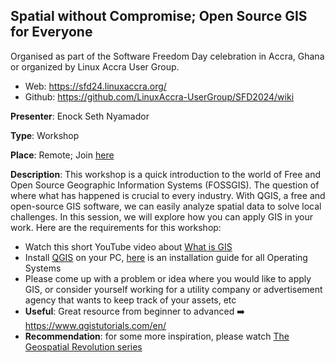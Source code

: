 ## Spatial without Compromise; Open Source GIS for Everyone

Organised as part of the Software Freedom Day celebration in Accra, Ghana or organized by Linux Accra User Group.
- Web: https://sfd24.linuxaccra.org/
- Github: https://github.com/LinuxAccra-UserGroup/SFD2024/wiki

**Presenter**: Enock Seth Nyamador

**Type**: Workshop

**Place**: Remote; Join [here](https://meet.osgeo.org/FOSSGIS4EveryoneSFD2024)

**Description**: This workshop is a quick introduction to the world of Free and Open Source Geographic Information Systems (FOSSGIS). The question of where what has happened is crucial to every industry. With QGIS, a free and open-source GIS software, we can easily analyze spatial data to solve local challenges. In this session, we will explore how you can apply GIS in your work. Here are the requirements for this workshop:
- Watch this short YouTube video about [What is GIS](https://www.youtube.com/watch?v=Hau_ZCmN8eU) 
- Install [QGIS](https://qgis.org/) on your PC, [here](https://courses.spatialthoughts.com/install-qgis-ltr.html) is an installation guide for all Operating Systems
- Please come up with a problem or idea where you would like to apply GIS, or consider yourself working for a utility company or advertisement agency that wants to keep track of your assets, etc
-  **Useful**: Great resource from beginner to advanced ➡️ https://www.qgistutorials.com/en/ 
- **Recommendation**: for some more inspiration, please watch [The Geospatial Revolution series](https://www.geospatialrevolution.psu.edu/)
